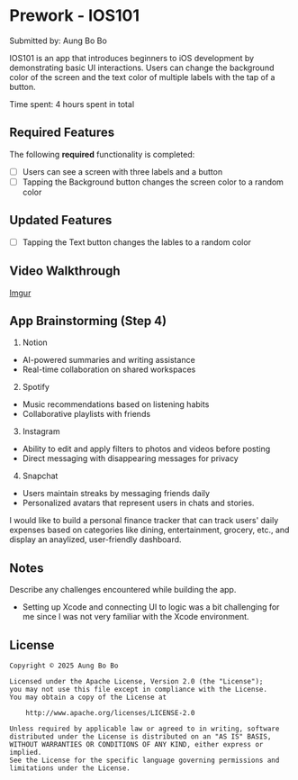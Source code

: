 # Prework - IOS101

Submitted by: Aung Bo Bo

IOS101 is an app that introduces beginners to iOS development by demonstrating basic UI interactions. Users can change the background color of the screen and the text color of multiple labels with the tap of a button.

Time spent: 4 hours spent in total

## Required Features

The following **required** functionality is completed:

- [ ] Users can see a screen with three labels and a button
- [ ] Tapping the Background button changes the screen color to a random color

## Updated Features

- [ ] Tapping the Text button changes the lables to a random color

 
## Video Walkthrough

[Imgur](https://imgur.com/AOqA3ro)


## App Brainstorming (Step 4)

1) Notion
- AI-powered summaries and writing assistance
- Real-time collaboration on shared workspaces

2) Spotify
- Music recommendations based on listening habits
- Collaborative playlists with friends

3) Instagram
- Ability to edit and apply filters to photos and videos before posting
- Direct messaging with disappearing messages for privacy

4) Snapchat
- Users maintain streaks by messaging friends daily
- Personalized avatars that represent users in chats and stories.

I would like to build a personal finance tracker that can track users' daily expenses based on categories like dining, entertainment, grocery, etc., and display an anaylized, user-friendly dashboard.


## Notes

Describe any challenges encountered while building the app.
- Setting up Xcode and connecting UI to logic was a bit challenging for me since I was not very familiar with the Xcode environment. 


## License

    Copyright © 2025 Aung Bo Bo

    Licensed under the Apache License, Version 2.0 (the "License");
    you may not use this file except in compliance with the License.
    You may obtain a copy of the License at

        http://www.apache.org/licenses/LICENSE-2.0

    Unless required by applicable law or agreed to in writing, software
    distributed under the License is distributed on an "AS IS" BASIS,
    WITHOUT WARRANTIES OR CONDITIONS OF ANY KIND, either express or implied.
    See the License for the specific language governing permissions and
    limitations under the License.
